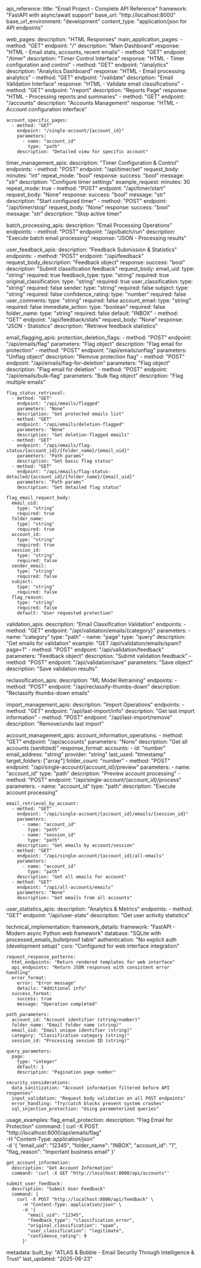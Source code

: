 api_reference:
  title: "Email Project - Complete API Reference"
  framework: "FastAPI with async/await support"
  base_url: "http://localhost:8000"
  base_url_environment: "development"
  content_type: "application/json for API endpoints"
  
  web_pages:
    description: "HTML Responses"
    main_application_pages:
      - method: "GET"
        endpoint: "/"
        description: "Main Dashboard"
        response: "HTML - Email stats, accounts, recent emails"
      - method: "GET"
        endpoint: "/timer"
        description: "Timer Control Interface"
        response: "HTML - Timer configuration and control"
      - method: "GET"
        endpoint: "/analytics"
        description: "Analytics Dashboard"
        response: "HTML - Email processing analytics"
      - method: "GET"
        endpoint: "/validate"
        description: "Email Validation Interface"
        response: "HTML - Validate email classifications"
      - method: "GET"
        endpoint: "/report"
        description: "Reports Page"
        response: "HTML - Processing reports and summaries"
      - method: "GET"
        endpoint: "/accounts"
        description: "Accounts Management"
        response: "HTML - Account configuration interface"
    
    account_specific_pages:
      - method: "GET"
        endpoint: "/single-account/{account_id}"
        parameters:
          - name: "account_id"
            type: "path"
        description: "Detailed view for specific account"
  
  timer_management_apis:
    description: "Timer Configuration & Control"
    endpoints:
      - method: "POST"
        endpoint: "/api/timer/set"
        request_body:
          minutes: "int"
          repeat_mode: "bool"
        response:
          success: "bool"
          message: "str"
        description: "Configure timer settings"
        example_request:
          minutes: 30
          repeat_mode: true
      - method: "POST"
        endpoint: "/api/timer/start"
        request_body: "None"
        response:
          success: "bool"
          message: "str"
        description: "Start configured timer"
      - method: "POST"
        endpoint: "/api/timer/stop"
        request_body: "None"
        response:
          success: "bool"
          message: "str"
        description: "Stop active timer"
  
  batch_processing_apis:
    description: "Email Processing Operations"
    endpoints:
      - method: "POST"
        endpoint: "/api/batch/run"
        description: "Execute batch email processing"
        response: "JSON - Processing results"
  
  user_feedback_apis:
    description: "Feedback Submission & Statistics"
    endpoints:
      - method: "POST"
        endpoint: "/api/feedback"
        request_body_description: "Feedback object"
        response:
          success: "bool"
        description: "Submit classification feedback"
        request_body:
          email_uid: 
            type: "string"
            required: true
          feedback_type:
            type: "string"
            required: true
          original_classification:
            type: "string"
            required: true
          user_classification:
            type: "string"
            required: false
          sender:
            type: "string"
            required: false
          subject:
            type: "string"
            required: false
          confidence_rating:
            type: "number"
            required: false
          user_comments:
            type: "string"
            required: false
          account_email:
            type: "string"
            required: false
          immediate_action:
            type: "boolean"
            required: false
          folder_name:
            type: "string"
            required: false
            default: "INBOX"
      - method: "GET"
        endpoint: "/api/feedback/stats"
        request_body: "None"
        response: "JSON - Statistics"
        description: "Retrieve feedback statistics"
  
  email_flagging_apis:
    protection_deletion_flags:
      - method: "POST"
        endpoint: "/api/emails/flag"
        parameters: "Flag object"
        description: "Flag email for protection"
      - method: "POST"
        endpoint: "/api/emails/unflag"
        parameters: "Unflag object"
        description: "Remove protection flag"
      - method: "POST"
        endpoint: "/api/emails/flag-for-deletion"
        parameters: "Flag object"
        description: "Flag email for deletion"
      - method: "POST"
        endpoint: "/api/emails/bulk-flag"
        parameters: "Bulk flag object"
        description: "Flag multiple emails"
    
    flag_status_retrieval:
      - method: "GET"
        endpoint: "/api/emails/flagged"
        parameters: "None"
        description: "Get protected emails list"
      - method: "GET"
        endpoint: "/api/emails/deletion-flagged"
        parameters: "None"
        description: "Get deletion-flagged emails"
      - method: "GET"
        endpoint: "/api/emails/flag-status/{account_id}/{folder_name}/{email_uid}"
        parameters: "Path params"
        description: "Get basic flag status"
      - method: "GET"
        endpoint: "/api/emails/flag-status-detailed/{account_id}/{folder_name}/{email_uid}"
        parameters: "Path params"
        description: "Get detailed flag status"
    
    flag_email_request_body:
      email_uid:
        type: "string"
        required: true
      folder_name:
        type: "string"
        required: true
      account_id:
        type: "string"
        required: true
      session_id:
        type: "string"
        required: false
      sender_email:
        type: "string"
        required: false
      subject:
        type: "string"
        required: false
      flag_reason:
        type: "string"
        required: false
        default: "User requested protection"
  
  validation_apis:
    description: "Email Classification Validation"
    endpoints:
      - method: "GET"
        endpoint: "/api/validation/emails/{category}"
        parameters:
          - name: "category"
            type: "path"
          - name: "page"
            type: "query"
        description: "Get emails for validation"
        example: "GET /api/validation/emails/spam?page=1"
      - method: "POST"
        endpoint: "/api/validation/feedback"
        parameters: "Feedback object"
        description: "Submit validation feedback"
      - method: "POST"
        endpoint: "/api/validation/save"
        parameters: "Save object"
        description: "Save validation results"
  
  reclassification_apis:
    description: "ML Model Retraining"
    endpoints:
      - method: "POST"
        endpoint: "/api/reclassify-thumbs-down"
        description: "Reclassify thumbs-down emails"
  
  import_management_apis:
    description: "Import Operations"
    endpoints:
      - method: "GET"
        endpoint: "/api/last-import/info"
        description: "Get last import information"
      - method: "POST"
        endpoint: "/api/last-import/remove"
        description: "Remove/undo last import"
  
  account_management_apis:
    account_information_operations:
      - method: "GET"
        endpoint: "/api/accounts"
        parameters: "None"
        description: "Get all accounts (sanitized)"
        response_format:
          accounts:
            - id: "number"
              email_address: "string"
              provider: "string"
              last_used: "timestamp"
              target_folders: ["array"]
              folder_count: "number"
      - method: "POST"
        endpoint: "/api/single-account/{account_id}/preview"
        parameters:
          - name: "account_id"
            type: "path"
        description: "Preview account processing"
      - method: "POST"
        endpoint: "/api/single-account/{account_id}/process"
        parameters:
          - name: "account_id"
            type: "path"
        description: "Execute account processing"
    
    email_retrieval_by_account:
      - method: "GET"
        endpoint: "/api/single-account/{account_id}/emails/{session_id}"
        parameters:
          - name: "account_id"
            type: "path"
          - name: "session_id"
            type: "path"
        description: "Get emails by account/session"
      - method: "GET"
        endpoint: "/api/single-account/{account_id}/all-emails"
        parameters:
          - name: "account_id"
            type: "path"
        description: "Get all emails for account"
      - method: "GET"
        endpoint: "/api/all-accounts/emails"
        parameters: "None"
        description: "Get emails from all accounts"
  
  user_statistics_apis:
    description: "Analytics & Metrics"
    endpoints:
      - method: "GET"
        endpoint: "/api/user-stats"
        description: "Get user activity statistics"
  
  technical_implementation:
    framework_details:
      framework: "FastAPI - Modern async Python web framework"
      database: "SQLite with processed_emails_bulletproof table"
      authentication: "No explicit auth (development setup)"
      cors: "Configured for web interface integration"
    
    request_response_patterns:
      html_endpoints: "Return rendered templates for web interface"
      api_endpoints: "Return JSON responses with consistent error handling"
      error_format:
        error: "Error message"
        details: "Additional info"
      success_format:
        success: true
        message: "Operation completed"
    
    path_parameters:
      account_id: "Account identifier (string/number)"
      folder_name: "Email folder name (string)"
      email_uid: "Email unique identifier (string)"
      category: "Classification category (string)"
      session_id: "Processing session ID (string)"
    
    query_parameters:
      page: 
        type: "integer"
        default: 1
        description: "Pagination page number"
    
    security_considerations:
      data_sanitization: "Account information filtered before API responses"
      input_validation: "Request body validation on all POST endpoints"
      error_handling: "Try/catch blocks prevent system crashes"
      sql_injection_protection: "Using parameterized queries"
  
  usage_examples:
    flag_email_protection:
      description: "Flag Email for Protection"
      command: |
        curl -X POST "http://localhost:8000/api/emails/flag" \
          -H "Content-Type: application/json" \
          -d '{
            "email_uid": "12345",
            "folder_name": "INBOX", 
            "account_id": "1",
            "flag_reason": "Important business email"
          }'
    
    get_account_information:
      description: "Get Account Information"
      command: 'curl -X GET "http://localhost:8000/api/accounts"'
    
    submit_user_feedback:
      description: "Submit User Feedback"
      command: |
        curl -X POST "http://localhost:8000/api/feedback" \
          -H "Content-Type: application/json" \
          -d '{
            "email_uid": "12345",
            "feedback_type": "classification_error",
            "original_classification": "spam",
            "user_classification": "legitimate",
            "confidence_rating": 9
          }'
  
  metadata:
    built_by: "ATLAS & Bobble - Email Security Through Intelligence & Trust"
    last_updated: "2025-06-23"